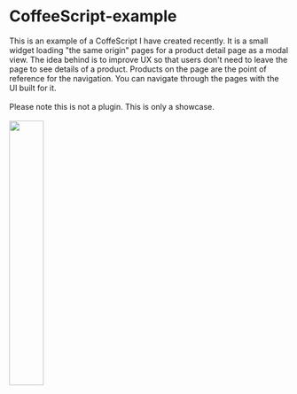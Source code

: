 # CoffeeScript-example
This is an example of a CoffeScript I have created recently.
It is a small widget loading "the same origin" pages for a product detail page as a modal view.
The idea behind is to improve UX so that users don't need to leave the page to see details of a product.
Products on the page are the point of reference for the navigation. You can navigate through the pages with the UI built for it.
<br/>
<br/>
Please note this is not a plugin. This is only a showcase.
<br/>
<br/>
<img style="width:35%" src="http://szczepan.me/extras/external-page-in-modal-view.gif"/>
